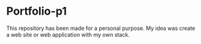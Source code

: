 # Portfolio-p1
This repository has been made for a personal purpose. My idea was create a web site or web application with my own stack.
